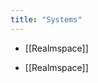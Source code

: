 ```yaml
---
title: "Systems"
---
```


- [[Realmspace]]

<!-- AUTO-LINKS-START -->
- [[Realmspace]]
<!-- AUTO-LINKS-END -->